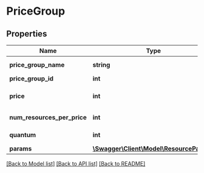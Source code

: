 # PriceGroup

## Properties
Name | Type | Description | Notes
------------ | ------------- | ------------- | -------------
**price_group_name** | **string** | The price group name. Example: Russia Mobile | 
**price_group_id** | **int** | The price group ID. | 
**price** | **int** | The price for the &#39;num_resources_per_price&#39; resource count. | 
**num_resources_per_price** | **int** | The resource count per price. | 
**quantum** | **int** | The resource rounding quantum. | 
**params** | [**\Swagger\Client\Model\ResourceParams**](ResourceParams.md) |  | [optional] 

[[Back to Model list]](../README.md#documentation-for-models) [[Back to API list]](../README.md#documentation-for-api-endpoints) [[Back to README]](../README.md)


